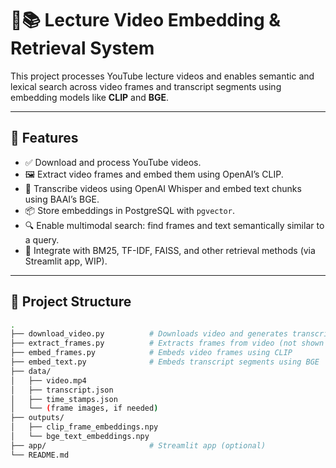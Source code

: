 # 🎥📚 Lecture Video Embedding & Retrieval System

This project processes YouTube lecture videos and enables semantic and lexical search across video frames and transcript segments using embedding models like **CLIP** and **BGE**.

---

## 🔧 Features

- ✅ Download and process YouTube videos.
- 🖼️ Extract video frames and embed them using OpenAI’s CLIP.
- 📝 Transcribe videos using OpenAI Whisper and embed text chunks using BAAI’s BGE.
- 📦 Store embeddings in PostgreSQL with `pgvector`.
- 🔍 Enable multimodal search: find frames and text semantically similar to a query.
- 🔄 Integrate with BM25, TF-IDF, FAISS, and other retrieval methods (via Streamlit app, WIP).

---

## 📁 Project Structure

```bash
.
├── download_video.py          # Downloads video and generates transcript
├── extract_frames.py          # Extracts frames from video (not shown here)
├── embed_frames.py            # Embeds video frames using CLIP
├── embed_text.py              # Embeds transcript segments using BGE
├── data/
│   ├── video.mp4
│   ├── transcript.json
│   ├── time_stamps.json
│   └── (frame images, if needed)
├── outputs/
│   ├── clip_frame_embeddings.npy
│   └── bge_text_embeddings.npy
├── app/                       # Streamlit app (optional)
└── README.md

